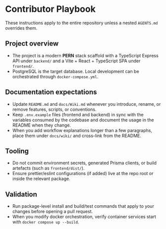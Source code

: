 # Contributor Playbook

These instructions apply to the entire repository unless a nested `AGENTS.md` overrides them.

## Project overview
- The project is a modern **PERN** stack scaffold with a TypeScript Express API under `backend/` and a Vite + React + TypeScript SPA under `frontend/`.
- PostgreSQL is the target database. Local development can be orchestrated through `docker-compose.yml`.

## Documentation expectations
- Update `README.md` and `docs/Wiki.md` whenever you introduce, rename, or remove features, scripts, or conventions.
- Keep `.env.example` files (frontend and backend) in sync with the variables consumed by the codebase and document the usage in the README when they change.
- When you add workflow explanations longer than a few paragraphs, place them under `docs/wiki/` and cross-link from the README.

## Tooling
- Do not commit environment secrets, generated Prisma clients, or build artefacts (such as `frontend/dist/`).
- Ensure prettier/eslint configurations (if added) live at the repo root or inside the relevant package.

## Validation
- Run package-level install and build/test commands that apply to your changes before opening a pull request.
- When you modify docker orchestration, verify container services start with `docker compose up --build`.
